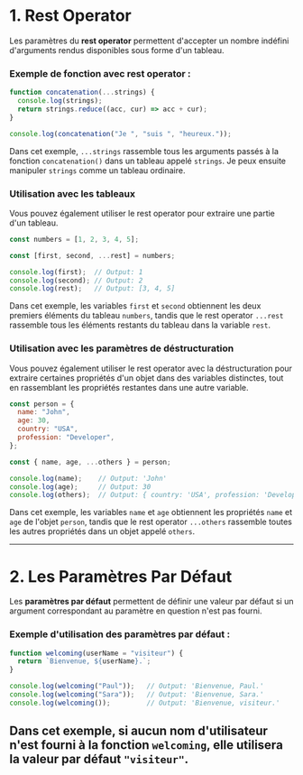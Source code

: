 # 1. Rest Operator

Les paramètres du **rest operator** permettent d'accepter un nombre indéfini d'arguments rendus disponibles sous forme d'un tableau.

### Exemple de fonction avec rest operator :

```javascript
function concatenation(...strings) {
  console.log(strings);
  return strings.reduce((acc, cur) => acc + cur);
}

console.log(concatenation("Je ", "suis ", "heureux."));
```

Dans cet exemple, `...strings` rassemble tous les arguments passés à la fonction `concatenation()` dans un tableau appelé `strings`. Je peux ensuite manipuler `strings` comme un tableau ordinaire.

### Utilisation avec les tableaux

Vous pouvez également utiliser le rest operator pour extraire une partie d'un tableau.

```javascript
const numbers = [1, 2, 3, 4, 5];

const [first, second, ...rest] = numbers;

console.log(first);  // Output: 1
console.log(second); // Output: 2
console.log(rest);   // Output: [3, 4, 5]
```

Dans cet exemple, les variables `first` et `second` obtiennent les deux premiers éléments du tableau `numbers`, tandis que le rest operator `...rest` rassemble tous les éléments restants du tableau dans la variable `rest`.

### Utilisation avec les paramètres de déstructuration

Vous pouvez également utiliser le rest operator avec la déstructuration pour extraire certaines propriétés d'un objet dans des variables distinctes, tout en rassemblant les propriétés restantes dans une autre variable.

```javascript
const person = {
  name: "John",
  age: 30,
  country: "USA",
  profession: "Developer",
};

const { name, age, ...others } = person;

console.log(name);    // Output: 'John'
console.log(age);     // Output: 30
console.log(others);  // Output: { country: 'USA', profession: 'Developer' }
```

Dans cet exemple, les variables `name` et `age` obtiennent les propriétés `name` et `age` de l'objet `person`, tandis que le rest operator `...others` rassemble toutes les autres propriétés dans un objet appelé `others`.

---

# 2. Les Paramètres Par Défaut

Les **paramètres par défaut** permettent de définir une valeur par défaut si un argument correspondant au paramètre en question n'est pas fourni.

### Exemple d'utilisation des paramètres par défaut :

```javascript
function welcoming(userName = "visiteur") {
  return `Bienvenue, ${userName}.`;
}

console.log(welcoming("Paul"));   // Output: 'Bienvenue, Paul.'
console.log(welcoming("Sara"));   // Output: 'Bienvenue, Sara.'
console.log(welcoming());         // Output: 'Bienvenue, visiteur.'
```

Dans cet exemple, si aucun nom d'utilisateur n'est fourni à la fonction `welcoming`, elle utilisera la valeur par défaut `"visiteur"`.
---
